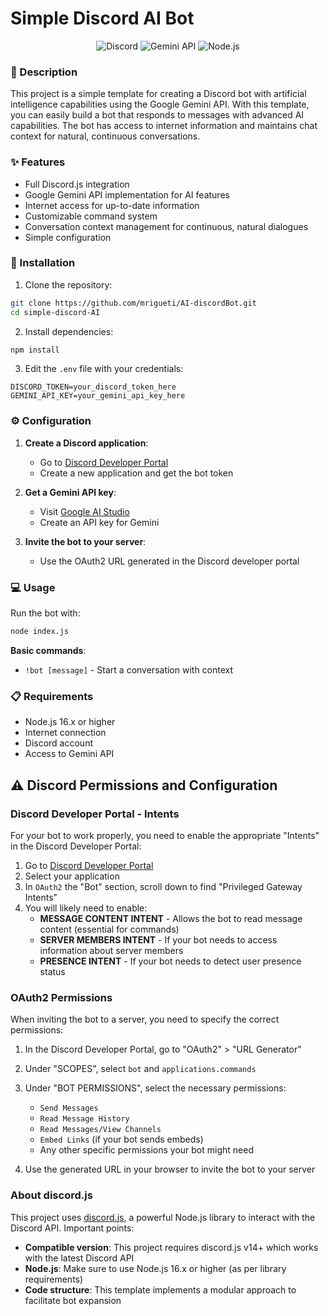 # Simple Discord AI Bot

<div align="center">
  <img src="https://img.shields.io/badge/Discord-7289DA?style=for-the-badge&logo=discord&logoColor=white" alt="Discord"/>
  <img src="https://img.shields.io/badge/Google_Gemini-4285F4?style=for-the-badge&logo=google&logoColor=white" alt="Gemini API"/>
  <img src="https://img.shields.io/badge/Node.js-43853D?style=for-the-badge&logo=node.js&logoColor=white" alt="Node.js"/>
</div>

### 📝 Description

This project is a simple template for creating a Discord bot with artificial intelligence capabilities using the Google Gemini API. With this template, you can easily build a bot that responds to messages with advanced AI capabilities. The bot has access to internet information and maintains chat context for natural, continuous conversations.

### ✨ Features

- Full Discord.js integration
- Google Gemini API implementation for AI features
- Internet access for up-to-date information
- Customizable command system
- Conversation context management for continuous, natural dialogues
- Simple configuration

### 🚀 Installation

1. Clone the repository:
```bash
git clone https://github.com/mrigueti/AI-discordBot.git
cd simple-discord-AI
```

2. Install dependencies:
```bash
npm install
```

3. Edit the `.env` file with your credentials:
```
DISCORD_TOKEN=your_discord_token_here
GEMINI_API_KEY=your_gemini_api_key_here
```

### ⚙️ Configuration

1. **Create a Discord application**:
   - Go to [Discord Developer Portal](https://discord.com/developers/applications)
   - Create a new application and get the bot token

2. **Get a Gemini API key**:
   - Visit [Google AI Studio](https://aistudio.google.com/)
   - Create an API key for Gemini

3. **Invite the bot to your server**:
   - Use the OAuth2 URL generated in the Discord developer portal

### 💻 Usage

Run the bot with:
```bash
node index.js
```

**Basic commands**:
- `!bot [message]` - Start a conversation with context

### 📋 Requirements

- Node.js 16.x or higher
- Internet connection
- Discord account
- Access to Gemini API

## ⚠️ Discord Permissions and Configuration

### Discord Developer Portal - Intents

For your bot to work properly, you need to enable the appropriate "Intents" in the Discord Developer Portal:

1. Go to [Discord Developer Portal](https://discord.com/developers/applications)
2. Select your application
3. In ``OAuth2`` the "Bot" section, scroll down to find "Privileged Gateway Intents"
4. You will likely need to enable:
   - **MESSAGE CONTENT INTENT** - Allows the bot to read message content (essential for commands)
   - **SERVER MEMBERS INTENT** - If your bot needs to access information about server members
   - **PRESENCE INTENT** - If your bot needs to detect user presence status


### OAuth2 Permissions

When inviting the bot to a server, you need to specify the correct permissions:

1. In the Discord Developer Portal, go to "OAuth2" > "URL Generator"
2. Under "SCOPES", select `bot` and `applications.commands`
3. Under "BOT PERMISSIONS", select the necessary permissions:
   - `Send Messages`
   - `Read Message History`
   - `Read Messages/View Channels`
   - `Embed Links` (if your bot sends embeds)
   - Any other specific permissions your bot might need

4. Use the generated URL in your browser to invite the bot to your server

### About discord.js

This project uses [discord.js](https://discord.js.org/), a powerful Node.js library to interact with the Discord API. Important points:

- **Compatible version**: This project requires discord.js v14+ which works with the latest Discord API
- **Node.js**: Make sure to use Node.js 16.x or higher (as per library requirements)
- **Code structure**: This template implements a modular approach to facilitate bot expansion
